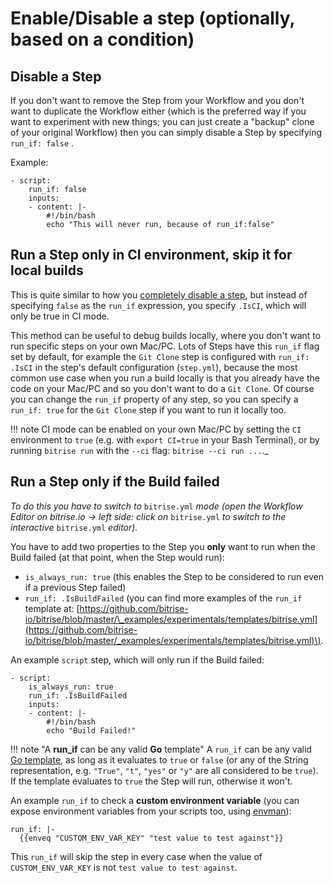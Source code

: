 # Enable/Disable a step \(optionally, based on a condition\)

## Disable a Step

If you don't want to remove the Step from your Workflow and you don't want to duplicate the Workflow either \(which is the preferred way if you want to experiment with new things; you can just create a "backup" clone of your original Workflow\) then you can simply disable a Step by specifying `run_if: false` .

Example:

```text
- script:
    run_if: false
    inputs:
    - content: |-
        #!/bin/bash
        echo "This will never run, because of run_if:false"
```

## Run a Step only in CI environment, skip it for local builds

This is quite similar to how you [completely disable a step](enable-disable-a-step-optionally-based-on-a-condition.md#disable-a-step), but instead of specifying `false` as the `run_if` expression, you specify `.IsCI`, which will only be true in CI mode.

This method can be useful to debug builds locally, where you don't want to run specific steps on your own Mac/PC. Lots of Steps have this `run_if` flag set by default, for example the `Git Clone` step is configured with `run_if: .IsCI` in the step's default configuration \(`step.yml`\), because the most common use case when you run a build locally is that you already have the code on your Mac/PC and so you don't want to do a `Git Clone`. Of course you can change the `run_if` property of any step, so you can specify a `run_if: true` for the `Git Clone` step if you want to run it locally too.

!!! note CI mode can be enabled on your own Mac/PC by setting the `CI` environment to `true` \(e.g. with `export CI=true` in your Bash Terminal\), or by running `bitrise run` with the `--ci` flag: `bitrise --ci run ...`.\_

## Run a Step only if the Build failed

_To do this you have to switch to_ `bitrise.yml` _mode \(open the Workflow Editor on bitrise.io -&gt; left side: click on_ `bitrise.yml` _to switch to the interactive_ `bitrise.yml` _editor\)._

You have to add two properties to the Step you **only** want to run when the Build failed \(at that point, when the Step would run\):

* `is_always_run: true` \(this enables the Step to be considered to run even if a previous Step failed\)
* `run_if: .IsBuildFailed` \(you can find more examples of the `run_if` template at: [https://github.com/bitrise-io/bitrise/blob/master/\_examples/experimentals/templates/bitrise.yml](https://github.com/bitrise-io/bitrise/blob/master/_examples/experimentals/templates/bitrise.yml)\).

An example `script` step, which will only run if the Build failed:

```text
- script:
    is_always_run: true
    run_if: .IsBuildFailed
    inputs:
    - content: |-
        #!/bin/bash
        echo "Build Failed!"
```

!!! note "A **run\_if** can be any valid **Go** template" A `run_if` can be any valid [Go template](https://golang.org/pkg/text/template/), as long as it evaluates to `true` or `false` \(or any of the String representation, e.g. `"True"`, `"t"`, `"yes"` or `"y"` are all considered to be `true`\). If the template evaluates to `true` the Step will run, otherwise it won't.

An example `run_if` to check a **custom environment variable** \(you can expose environment variables from your scripts too, using [envman](https://github.com/bitrise-io/envman/)\):

```text
run_if: |-
  {{enveq "CUSTOM_ENV_VAR_KEY" "test value to test against"}}
```

This `run_if` will skip the step in every case when the value of `CUSTOM_ENV_VAR_KEY` is not `test value to test against`.

